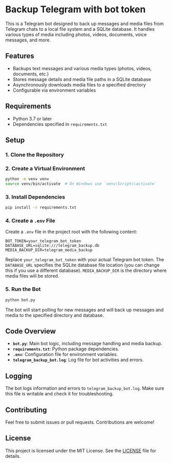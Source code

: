 
# Backup Telegram with bot token

This is a Telegram bot designed to back up messages and media files from Telegram chats to a local file system and a SQLite database. It handles various types of media including photos, videos, documents, voice messages, and more.

## Features

- Backups text messages and various media types (photos, videos, documents, etc.)
- Stores message details and media file paths in a SQLite database
- Asynchronously downloads media files to a specified directory
- Configurable via environment variables

## Requirements

- Python 3.7 or later
- Dependencies specified in `requirements.txt`

## Setup

### 1. Clone the Repository

### 2. Create a Virtual Environment

```bash
python -m venv venv
source venv/bin/activate  # On Windows use `venv\Scripts\activate`
```

### 3. Install Dependencies

```bash
pip install -r requirements.txt
```

### 4. Create a `.env` File

Create a `.env` file in the project root with the following content:

```
BOT_TOKEN=your_telegram_bot_token
DATABASE_URL=sqlite:///telegram_backup.db
MEDIA_BACKUP_DIR=telegram_media_backup
```

Replace `your_telegram_bot_token` with your actual Telegram bot token. The `DATABASE_URL` specifies the SQLite database file location (you can change this if you use a different database). `MEDIA_BACKUP_DIR` is the directory where media files will be stored.

### 5. Run the Bot

```bash
python bot.py
```

The bot will start polling for new messages and will back up messages and media to the specified directory and database.

## Code Overview

- **`bot.py`**: Main bot logic, including message handling and media backup.
- **`requirements.txt`**: Python package dependencies.
- **`.env`**: Configuration file for environment variables.
- **`telegram_backup_bot.log`**: Log file for bot activities and errors.

## Logging

The bot logs information and errors to `telegram_backup_bot.log`. Make sure this file is writable and check it for troubleshooting.

## Contributing

Feel free to submit issues or pull requests. Contributions are welcome!

## License

This project is licensed under the MIT License. See the [LICENSE](LICENSE) file for details.

